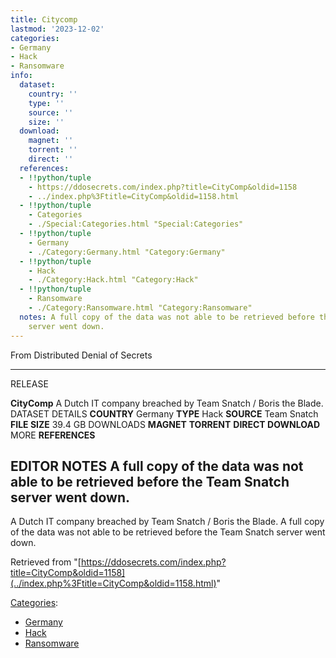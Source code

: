```yaml
---
title: Citycomp
lastmod: '2023-12-02'
categories:
- Germany
- Hack
- Ransomware
info:
  dataset:
    country: ''
    type: ''
    source: ''
    size: ''
  download:
    magnet: ''
    torrent: ''
    direct: ''
  references:
  - !!python/tuple
    - https://ddosecrets.com/index.php?title=CityComp&oldid=1158
    - ../index.php%3Ftitle=CityComp&oldid=1158.html
  - !!python/tuple
    - Categories
    - ./Special:Categories.html "Special:Categories"
  - !!python/tuple
    - Germany
    - ./Category:Germany.html "Category:Germany"
  - !!python/tuple
    - Hack
    - ./Category:Hack.html "Category:Hack"
  - !!python/tuple
    - Ransomware
    - ./Category:Ransomware.html "Category:Ransomware"
  notes: A full copy of the data was not able to be retrieved before the Team Snatch
    server went down.
---
```




From Distributed Denial of Secrets

---
RELEASE

**CityComp**
A Dutch IT company breached by Team Snatch / Boris the Blade.
DATASET DETAILS
**COUNTRY** Germany
**TYPE** Hack
**SOURCE** Team Snatch
**FILE SIZE** 39.4 GB
DOWNLOADS
**MAGNET**
**TORRENT**
**DIRECT DOWNLOAD**
MORE
**REFERENCES**

**EDITOR NOTES**
A full copy of the data was not able to be retrieved before the Team Snatch server went down.
---

A Dutch IT company breached by Team Snatch / Boris the Blade. A full
copy of the data was not able to be retrieved before the Team Snatch
server went down.

Retrieved from
"[https://ddosecrets.com/index.php?title=CityComp&oldid=1158](../index.php%3Ftitle=CityComp&oldid=1158.html)"

[Categories](./Special:Categories.html "Special:Categories"):

- [Germany](./Category:Germany.html "Category:Germany")
- [Hack](./Category:Hack.html "Category:Hack")
- [Ransomware](./Category:Ransomware.html "Category:Ransomware")
